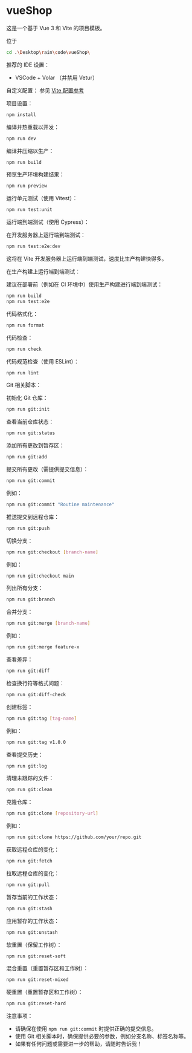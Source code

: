 # vueShop

这是一个基于 Vue 3 和 Vite 的项目模板。

位于

```sh
cd .\Desktop\rain\code\vueShop\
```

推荐的 IDE 设置：

- VSCode + Volar （并禁用 Vetur）

自定义配置：
参见 [Vite 配置参考](https://vite.dev/config/)

项目设置：

```sh
npm install
```

编译并热重载以开发：

```sh
npm run dev
```

编译并压缩以生产：

```sh
npm run build
```

预览生产环境构建结果：

```sh
npm run preview
```

运行单元测试（使用 Vitest）：

```sh
npm run test:unit
```

运行端到端测试（使用 Cypress）：

在开发服务器上运行端到端测试：

```sh
npm run test:e2e:dev
```

这将在 Vite 开发服务器上运行端到端测试，速度比生产构建快得多。

在生产构建上运行端到端测试：

建议在部署前（例如在 CI 环境中）使用生产构建进行端到端测试：

```sh
npm run build
npm run test:e2e
```

代码格式化：

```sh
npm run format
```

代码检查：

```sh
npm run check
```

代码规范检查（使用 ESLint）：

```sh
npm run lint
```

Git 相关脚本：

初始化 Git 仓库：

```sh
npm run git:init
```

查看当前仓库状态：

```sh
npm run git:status
```

添加所有更改到暂存区：

```sh
npm run git:add
```

提交所有更改（需提供提交信息）：

```sh
npm run git:commit
```

例如：

```sh
npm run git:commit "Routine maintenance"
```

推送提交到远程仓库：

```sh
npm run git:push
```

切换分支：

```sh
npm run git:checkout [branch-name]
```

例如：

```sh
npm run git:checkout main
```

列出所有分支：

```sh
npm run git:branch
```

合并分支：

```sh
npm run git:merge [branch-name]
```

例如：

```sh
npm run git:merge feature-x
```

查看差异：

```sh
npm run git:diff
```

检查换行符等格式问题：

```sh
npm run git:diff-check
```

创建标签：

```sh
npm run git:tag [tag-name]
```

例如：

```sh
npm run git:tag v1.0.0
```

查看提交历史：

```sh
npm run git:log
```

清理未跟踪的文件：

```sh
npm run git:clean
```

克隆仓库：

```sh
npm run git:clone [repository-url]
```

例如：

```sh
npm run git:clone https://github.com/your/repo.git
```

获取远程仓库的变化：

```sh
npm run git:fetch
```

拉取远程仓库的变化：

```sh
npm run git:pull
```

暂存当前的工作状态：

```sh
npm run git:stash
```

应用暂存的工作状态：

```sh
npm run git:unstash
```

软重置（保留工作树）：

```sh
npm run git:reset-soft
```

混合重置（重置暂存区和工作树）：

```sh
npm run git:reset-mixed
```

硬重置（重置暂存区和工作树）：

```sh
npm run git:reset-hard
```

注意事项：

- 请确保在使用 `npm run git:commit` 时提供正确的提交信息。
- 使用 Git 相关脚本时，确保提供必要的参数，例如分支名称、标签名称等。
- 如果有任何问题或需要进一步的帮助，请随时告诉我！
